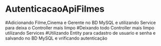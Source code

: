 # AutenticacaoApiFilmes
#Adicionando Filme,Cinema e Gerente no BD MySQL e utilizando Service para deixa o Controller mais limpo
#Deixando todo Controller mais limpo utilizando Services
#Utilizando Entity para cadastro de usuario e senha e salvando no BD MySQL e vrificando autenticação
